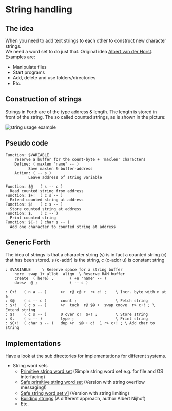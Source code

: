 # String handling

## The idea

When you need to add text strings to each other to construct new character strings.  
We need a word set to do just that. Original idea [Albert van der Horst](https://home.hccnet.nl/a.w.m.van.der.horst/index.html). 
Examples are:  

- Manipulate files
- Start programs
- Add, delete and use folders/directories
- Etc.

## Construction of strings

Strings in Forth are of the type address & length. The length is stored in
front of the string. The so called counted strings, as is shown in the picture:  

![string usage example](https://user-images.githubusercontent.com/11397265/142727480-4cb13037-c118-4d05-9eec-529aeaf23cad.jpg)  

## Pseudo code
```
Function: $VARIABLE 
    reserve a buffer for the count-byte + 'maxlen' characters
    Define: ( maxlen "name" -- )
          Save maxlen & buffer-address
    Action: ( -- s )
          Leave address of string variable

Function: $@   ( s -- c )
  Read counted string from address
Function: $+!  ( c s -- )
  Extend counted string at address
Function: $!   ( c s -- )
  Store counted string at address
Function: $.   ( c -- )
  Print counted string
Function: $C+! ( char s -- )
  Add one character to counted string at address
```

## Generic Forth

The idea of strings is that a character string (s)
is in fact a counted string (c) that has been stored.
s (c-addr) is the string, c (c-addr u) is constant string

```Forth
: $VARIABLE     \ Reserve space for a string buffer
    here  swap 1+ allot  align  \ Reserve RAM buffer
    create  ( here) ,       ( +n "name" -- )
    does>  @ ;              ( -- s )

: C+!   ( n a -- )      >r  r@ c@ +  r> c! ;    \ Incr. byte with n at a
: $@    ( s -- c )      count ;                 \ Fetch string
: $+!   ( c s -- )      >r  tuck  r@ $@ +  swap cmove  r> c+! ; \ Extend string 
: $!    ( c s -- )      0 over c!  $+! ;        \ Store string
: $.    ( c -- )        type ;                  \ Print string
: $C+!  ( char s -- )   dup >r  $@ + c!  1 r> c+! ; \ Add char to string
```

## Implementations

Have a look at the sub directories for implementations for different systems.  

- String word sets
  - [Primitive string word set](Primitive-string-word-set.f) \(Simple string word set e.g. for file and OS interfacing)
  - [Safe primitive string word set](Safe-string-word-set.f) \(Version with string overflow messaging!)
  - [Safe string word set v1](Safe-string-word-set-pr.f) \(Version with string limiting)
  - [Building strings](building-strings-an.f) \(A different approach, author Albert Nijhof)
  - Etc.
